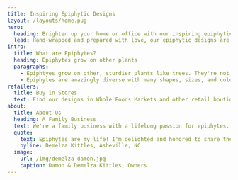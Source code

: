 ```yaml
---
title: Inspiring Epiphytic Designs
layout: /layouts/home.pug
hero:
  heading: Brighten up your home or office with our inspiring epiphytic designs.
  lead: Hand-wrapped and prepared with love, our epiphytic designs are sure to brighten up your space with the natural beauty and dazzling colors of tillandsias and orchids.
intro:
  title: What are Epiphytes?
  heading: Epiphytes grow on other plants
  paragraphs:
    - Epiphtyes grow on other, sturdier plants like trees. They're not parasites; they don't drain their hosts of water, energy, or nutrients, but they do take advantage of the easier access to sunlight. They only use their hosts for physical support, though in some cases their hosts will use the water and nutrients stored in epiphytes. Epiphytes give back.
    - Epiphytes are amazingly diverse with many shapes, sizes, and colors. We specialize in Orchids and Tillandsias.
retailers:
  title: Buy in Stores
  text: Find our designs in Whole Foods Markets and other retail boutiques across the southeast U.S.
about:
  title: About Us
  heading: A Family Business
  text: We're a family business with a lifelong passion for epiphytes. Founded and run by husband and wife Demelza and Damon Kittles, we started out with a small vendor display at The Screen Door in Asheville, NC, a huge garden accessories store with over 100 vendors.
  quote:
    text: Epiphytes are my life! I'm delighted and honored to share their unmatched beauty with you and your family!
    byline: Demelza Kittles, Asheville, NC
  image:
    url: /img/demelza-damon.jpg
    caption: Damon & Demelza Kittles, Owners
---
```

